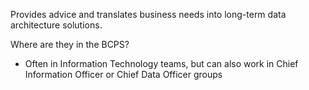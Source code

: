 Provides advice and translates business needs into long-term data architecture solutions.

Where are they in the BCPS?
* Often in Information Technology teams, but can also work in Chief Information Officer or Chief Data Officer groups
